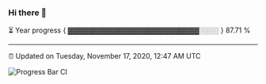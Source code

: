 ### Hi there 👋

⏳ Year progress { ▓▓▓▓▓▓▓▓▓▓▓▓▓▓▓▓▓▓▓▓▓▓▓▓▓▓░░░░ } 87.71 %

---

⏰ Updated on Tuesday, November 17, 2020, 12:47 AM UTC

![Progress Bar CI](https://github.com/arthurbuhl/arthurbuhl/workflows/Progress%20Bar%20CI/badge.svg)
